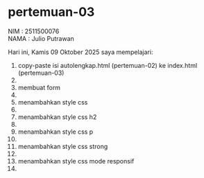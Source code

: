 # pertemuan-03

NIM : 2511500076<br>
NAMA : Julio Putrawan<br>

Hari ini, Kamis 09 Oktober 2025 saya mempelajari:
<ol>
<li>copy-paste isi autolengkap.html (pertemuan-02) ke index.html (pertemuan-03)<li>
<li>membuat form<li>
<li>menambahkan style css<li>
<li>menambahkan style css h2<li>
<li>menambahkan style css p<li>
<li>menambahkan style css strong<li>
<li>menambahkan style css mode responsif<li>
<ol>
